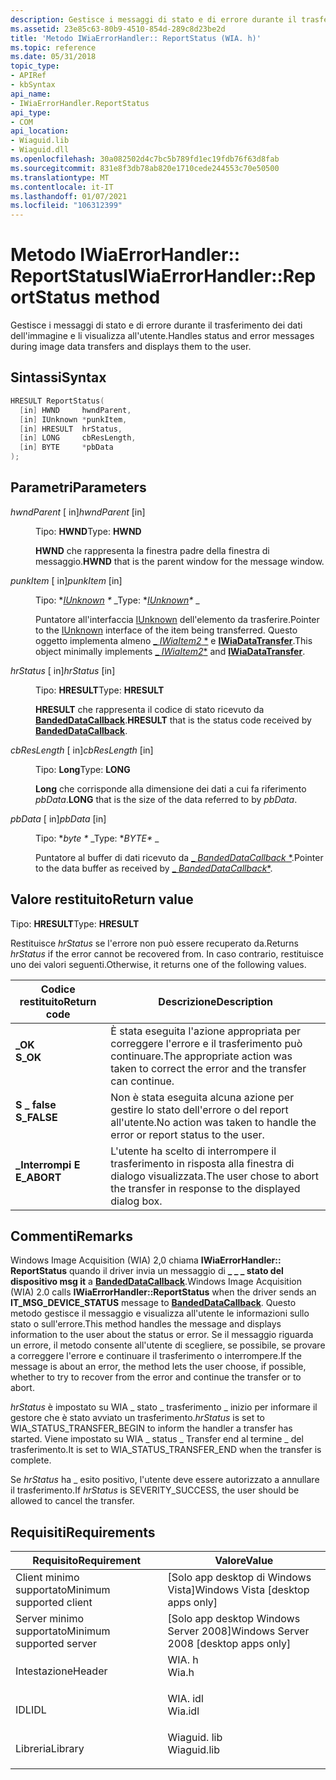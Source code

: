 ```yaml
---
description: Gestisce i messaggi di stato e di errore durante il trasferimento dei dati dell'immagine e li visualizza all'utente.
ms.assetid: 23e85c63-80b9-4510-854d-289c8d23be2d
title: 'Metodo IWiaErrorHandler:: ReportStatus (WIA. h)'
ms.topic: reference
ms.date: 05/31/2018
topic_type:
- APIRef
- kbSyntax
api_name:
- IWiaErrorHandler.ReportStatus
api_type:
- COM
api_location:
- Wiaguid.lib
- Wiaguid.dll
ms.openlocfilehash: 30a082502d4c7bc5b789fd1ec19fdb76f63d8fab
ms.sourcegitcommit: 831e8f3db78ab820e1710cede244553c70e50500
ms.translationtype: MT
ms.contentlocale: it-IT
ms.lasthandoff: 01/07/2021
ms.locfileid: "106312399"
---
```

# <a name="iwiaerrorhandlerreportstatus-method"></a><span data-ttu-id="32538-103">Metodo IWiaErrorHandler:: ReportStatus</span><span class="sxs-lookup"><span data-stu-id="32538-103">IWiaErrorHandler::ReportStatus method</span></span>

<span data-ttu-id="32538-104">Gestisce i messaggi di stato e di errore durante il trasferimento dei dati dell'immagine e li visualizza all'utente.</span><span class="sxs-lookup"><span data-stu-id="32538-104">Handles status and error messages during image data transfers and displays them to the user.</span></span>

## <a name="syntax"></a><span data-ttu-id="32538-105">Sintassi</span><span class="sxs-lookup"><span data-stu-id="32538-105">Syntax</span></span>


```C++
HRESULT ReportStatus(
  [in] HWND     hwndParent,
  [in] IUnknown *punkItem,
  [in] HRESULT  hrStatus,
  [in] LONG     cbResLength,
  [in] BYTE     *pbData
);
```



## <a name="parameters"></a><span data-ttu-id="32538-106">Parametri</span><span class="sxs-lookup"><span data-stu-id="32538-106">Parameters</span></span>

<dl> <dt>

<span data-ttu-id="32538-107">*hwndParent* \[ in\]</span><span class="sxs-lookup"><span data-stu-id="32538-107">*hwndParent* \[in\]</span></span>
</dt> <dd>

<span data-ttu-id="32538-108">Tipo: **HWND**</span><span class="sxs-lookup"><span data-stu-id="32538-108">Type: **HWND**</span></span>

<span data-ttu-id="32538-109">**HWND** che rappresenta la finestra padre della finestra di messaggio.</span><span class="sxs-lookup"><span data-stu-id="32538-109">**HWND** that is the parent window for the message window.</span></span>

</dd> <dt>

<span data-ttu-id="32538-110">*punkItem* \[ in\]</span><span class="sxs-lookup"><span data-stu-id="32538-110">*punkItem* \[in\]</span></span>
</dt> <dd>

<span data-ttu-id="32538-111">Tipo: \**[IUnknown](/windows/win32/api/unknwn/nn-unknwn-iunknown) \** _</span><span class="sxs-lookup"><span data-stu-id="32538-111">Type: \**[IUnknown](/windows/win32/api/unknwn/nn-unknwn-iunknown)\** _</span></span>

<span data-ttu-id="32538-112">Puntatore all'interfaccia [IUnknown](/windows/win32/api/unknwn/nn-unknwn-iunknown) dell'elemento da trasferire.</span><span class="sxs-lookup"><span data-stu-id="32538-112">Pointer to the [IUnknown](/windows/win32/api/unknwn/nn-unknwn-iunknown) interface of the item being transferred.</span></span> <span data-ttu-id="32538-113">Questo oggetto implementa almeno [_ *IWiaItem2* \*](-wia-iwiaitem2.md) e [**IWiaDataTransfer**](/windows/desktop/api/wia_xp/nn-wia_xp-iwiadatatransfer).</span><span class="sxs-lookup"><span data-stu-id="32538-113">This object minimally implements [_ *IWiaItem2*\*](-wia-iwiaitem2.md) and [**IWiaDataTransfer**](/windows/desktop/api/wia_xp/nn-wia_xp-iwiadatatransfer).</span></span>

</dd> <dt>

<span data-ttu-id="32538-114">*hrStatus* \[ in\]</span><span class="sxs-lookup"><span data-stu-id="32538-114">*hrStatus* \[in\]</span></span>
</dt> <dd>

<span data-ttu-id="32538-115">Tipo: **HRESULT**</span><span class="sxs-lookup"><span data-stu-id="32538-115">Type: **HRESULT**</span></span>

<span data-ttu-id="32538-116">**HRESULT** che rappresenta il codice di stato ricevuto da [**BandedDataCallback**](/windows/desktop/api/wia_xp/nf-wia_xp-iwiadatacallback-bandeddatacallback).</span><span class="sxs-lookup"><span data-stu-id="32538-116">**HRESULT** that is the status code received by [**BandedDataCallback**](/windows/desktop/api/wia_xp/nf-wia_xp-iwiadatacallback-bandeddatacallback).</span></span>

</dd> <dt>

<span data-ttu-id="32538-117">*cbResLength* \[ in\]</span><span class="sxs-lookup"><span data-stu-id="32538-117">*cbResLength* \[in\]</span></span>
</dt> <dd>

<span data-ttu-id="32538-118">Tipo: **Long**</span><span class="sxs-lookup"><span data-stu-id="32538-118">Type: **LONG**</span></span>

<span data-ttu-id="32538-119">**Long** che corrisponde alla dimensione dei dati a cui fa riferimento *pbData*.</span><span class="sxs-lookup"><span data-stu-id="32538-119">**LONG** that is the size of the data referred to by *pbData*.</span></span>

</dd> <dt>

<span data-ttu-id="32538-120">*pbData* \[ in\]</span><span class="sxs-lookup"><span data-stu-id="32538-120">*pbData* \[in\]</span></span>
</dt> <dd>

<span data-ttu-id="32538-121">Tipo: \**byte \** _</span><span class="sxs-lookup"><span data-stu-id="32538-121">Type: \**BYTE\** _</span></span>

<span data-ttu-id="32538-122">Puntatore al buffer di dati ricevuto da [_ *BandedDataCallback* \*](/windows/desktop/api/wia_xp/nf-wia_xp-iwiadatacallback-bandeddatacallback).</span><span class="sxs-lookup"><span data-stu-id="32538-122">Pointer to the data buffer as received by [_ *BandedDataCallback*\*](/windows/desktop/api/wia_xp/nf-wia_xp-iwiadatacallback-bandeddatacallback).</span></span>

</dd> </dl>

## <a name="return-value"></a><span data-ttu-id="32538-123">Valore restituito</span><span class="sxs-lookup"><span data-stu-id="32538-123">Return value</span></span>

<span data-ttu-id="32538-124">Tipo: **HRESULT**</span><span class="sxs-lookup"><span data-stu-id="32538-124">Type: **HRESULT**</span></span>

<span data-ttu-id="32538-125">Restituisce *hrStatus* se l'errore non può essere recuperato da.</span><span class="sxs-lookup"><span data-stu-id="32538-125">Returns *hrStatus* if the error cannot be recovered from.</span></span> <span data-ttu-id="32538-126">In caso contrario, restituisce uno dei valori seguenti.</span><span class="sxs-lookup"><span data-stu-id="32538-126">Otherwise, it returns one of the following values.</span></span>



| <span data-ttu-id="32538-127">Codice restituito</span><span class="sxs-lookup"><span data-stu-id="32538-127">Return code</span></span>                                                                             | <span data-ttu-id="32538-128">Descrizione</span><span class="sxs-lookup"><span data-stu-id="32538-128">Description</span></span>                                                                                      |
|-----------------------------------------------------------------------------------------|--------------------------------------------------------------------------------------------------|
| <dl> <span data-ttu-id="32538-129"><dt>**\_OK**</dt></span><span class="sxs-lookup"><span data-stu-id="32538-129"><dt>**S\_OK**</dt></span></span> </dl>    | <span data-ttu-id="32538-130">È stata eseguita l'azione appropriata per correggere l'errore e il trasferimento può continuare.</span><span class="sxs-lookup"><span data-stu-id="32538-130">The appropriate action was taken to correct the error and the transfer can continue.</span></span> <br/> |
| <dl> <span data-ttu-id="32538-131"><dt>**S \_ false**</dt></span><span class="sxs-lookup"><span data-stu-id="32538-131"><dt>**S\_FALSE**</dt></span></span> </dl> | <span data-ttu-id="32538-132">Non è stata eseguita alcuna azione per gestire lo stato dell'errore o del report all'utente.</span><span class="sxs-lookup"><span data-stu-id="32538-132">No action was taken to handle the error or report status to the user.</span></span> <br/>                |
| <dl> <span data-ttu-id="32538-133"><dt>**\_Interrompi E**</dt></span><span class="sxs-lookup"><span data-stu-id="32538-133"><dt>**E\_ABORT**</dt></span></span> </dl> | <span data-ttu-id="32538-134">L'utente ha scelto di interrompere il trasferimento in risposta alla finestra di dialogo visualizzata.</span><span class="sxs-lookup"><span data-stu-id="32538-134">The user chose to abort the transfer in response to the displayed dialog box.</span></span> <br/>        |



 

## <a name="remarks"></a><span data-ttu-id="32538-135">Commenti</span><span class="sxs-lookup"><span data-stu-id="32538-135">Remarks</span></span>

<span data-ttu-id="32538-136">Windows Image Acquisition (WIA) 2,0 chiama **IWiaErrorHandler:: ReportStatus** quando il driver invia un messaggio di **\_ \_ \_ stato del dispositivo msg it** a [**BandedDataCallback**](/windows/desktop/api/wia_xp/nf-wia_xp-iwiadatacallback-bandeddatacallback).</span><span class="sxs-lookup"><span data-stu-id="32538-136">Windows Image Acquisition (WIA) 2.0 calls **IWiaErrorHandler::ReportStatus** when the driver sends an **IT\_MSG\_DEVICE\_STATUS** message to [**BandedDataCallback**](/windows/desktop/api/wia_xp/nf-wia_xp-iwiadatacallback-bandeddatacallback).</span></span> <span data-ttu-id="32538-137">Questo metodo gestisce il messaggio e visualizza all'utente le informazioni sullo stato o sull'errore.</span><span class="sxs-lookup"><span data-stu-id="32538-137">This method handles the message and displays information to the user about the status or error.</span></span> <span data-ttu-id="32538-138">Se il messaggio riguarda un errore, il metodo consente all'utente di scegliere, se possibile, se provare a correggere l'errore e continuare il trasferimento o interrompere.</span><span class="sxs-lookup"><span data-stu-id="32538-138">If the message is about an error, the method lets the user choose, if possible, whether to try to recover from the error and continue the transfer or to abort.</span></span>

<span data-ttu-id="32538-139">*hrStatus* è impostato su WIA \_ stato \_ trasferimento \_ inizio per informare il gestore che è stato avviato un trasferimento.</span><span class="sxs-lookup"><span data-stu-id="32538-139">*hrStatus* is set to WIA\_STATUS\_TRANSFER\_BEGIN to inform the handler a transfer has started.</span></span> <span data-ttu-id="32538-140">Viene impostato su WIA \_ status \_ Transfer end al termine \_ del trasferimento.</span><span class="sxs-lookup"><span data-stu-id="32538-140">It is set to WIA\_STATUS\_TRANSFER\_END when the transfer is complete.</span></span>

<span data-ttu-id="32538-141">Se *hrStatus* ha \_ esito positivo, l'utente deve essere autorizzato a annullare il trasferimento.</span><span class="sxs-lookup"><span data-stu-id="32538-141">If *hrStatus* is SEVERITY\_SUCCESS, the user should be allowed to cancel the transfer.</span></span>

## <a name="requirements"></a><span data-ttu-id="32538-142">Requisiti</span><span class="sxs-lookup"><span data-stu-id="32538-142">Requirements</span></span>



| <span data-ttu-id="32538-143">Requisito</span><span class="sxs-lookup"><span data-stu-id="32538-143">Requirement</span></span> | <span data-ttu-id="32538-144">Valore</span><span class="sxs-lookup"><span data-stu-id="32538-144">Value</span></span> |
|-------------------------------------|----------------------------------------------------------------------------------------|
| <span data-ttu-id="32538-145">Client minimo supportato</span><span class="sxs-lookup"><span data-stu-id="32538-145">Minimum supported client</span></span><br/> | <span data-ttu-id="32538-146">\[Solo app desktop di Windows Vista\]</span><span class="sxs-lookup"><span data-stu-id="32538-146">Windows Vista \[desktop apps only\]</span></span><br/>                                         |
| <span data-ttu-id="32538-147">Server minimo supportato</span><span class="sxs-lookup"><span data-stu-id="32538-147">Minimum supported server</span></span><br/> | <span data-ttu-id="32538-148">\[Solo app desktop Windows Server 2008\]</span><span class="sxs-lookup"><span data-stu-id="32538-148">Windows Server 2008 \[desktop apps only\]</span></span><br/>                                   |
| <span data-ttu-id="32538-149">Intestazione</span><span class="sxs-lookup"><span data-stu-id="32538-149">Header</span></span><br/>                   | <dl> <span data-ttu-id="32538-150"><dt>WIA. h</dt></span><span class="sxs-lookup"><span data-stu-id="32538-150"><dt>Wia.h</dt></span></span> </dl>       |
| <span data-ttu-id="32538-151">IDL</span><span class="sxs-lookup"><span data-stu-id="32538-151">IDL</span></span><br/>                      | <dl> <span data-ttu-id="32538-152"><dt>WIA. idl</dt></span><span class="sxs-lookup"><span data-stu-id="32538-152"><dt>Wia.idl</dt></span></span> </dl>     |
| <span data-ttu-id="32538-153">Libreria</span><span class="sxs-lookup"><span data-stu-id="32538-153">Library</span></span><br/>                  | <dl> <span data-ttu-id="32538-154"><dt>Wiaguid. lib</dt></span><span class="sxs-lookup"><span data-stu-id="32538-154"><dt>Wiaguid.lib</dt></span></span> </dl> |



 

 
